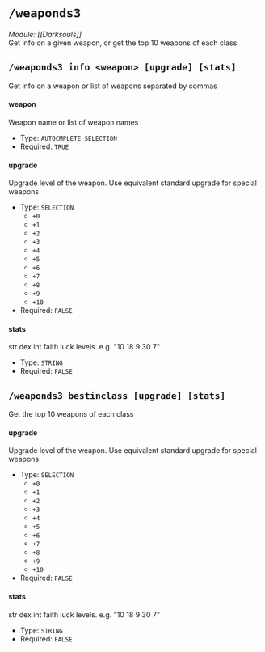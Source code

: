 # `/weaponds3`
*Module: [[Darksouls]]*<br>
Get info on a given weapon, or get the top 10 weapons of each class
## `/weaponds3 info <weapon> [upgrade] [stats]`
Get info on a weapon or list of weapons separated by commas
#### weapon
Weapon name or list of weapon names
- Type: `AUTOCMPLETE SELECTION`
- Required: `TRUE`
#### upgrade
Upgrade level of the weapon. Use equivalent standard upgrade for special weapons
- Type: `SELECTION`
  - `+0`
  - `+1`
  - `+2`
  - `+3`
  - `+4`
  - `+5`
  - `+6`
  - `+7`
  - `+8`
  - `+9`
  - `+10`
- Required: `FALSE`
#### stats
str dex int faith luck levels. e.g. "10 18 9 30 7"
- Type: `STRING`
- Required: `FALSE`
## `/weaponds3 bestinclass [upgrade] [stats]`
Get the top 10 weapons of each class
#### upgrade
Upgrade level of the weapon. Use equivalent standard upgrade for special weapons
- Type: `SELECTION`
  - `+0`
  - `+1`
  - `+2`
  - `+3`
  - `+4`
  - `+5`
  - `+6`
  - `+7`
  - `+8`
  - `+9`
  - `+10`
- Required: `FALSE`
#### stats
str dex int faith luck levels. e.g. "10 18 9 30 7"
- Type: `STRING`
- Required: `FALSE`